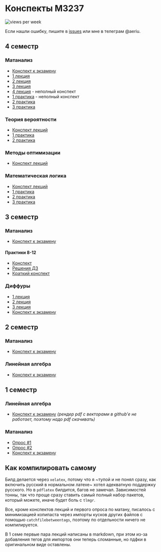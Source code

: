 # Конспекты М3237

![views per week](https://raw.githubusercontent.com/Jovvik/M3137year2019/traffic/traffic-M3137year2019/views_per_week.svg)

<!-- Если вы хотите помочь, всё, чего не хватает в конспектах - [тут](https://github.com/Jovvik/M3137year2019/issues/2) -->

Если нашли ошибку, пишите в [issues](https://github.com/Jovvik/M3137year2019/issues) или мне в телеграм @aeriu.

## 4 семестр

### Матанализ

- [Конспект к экзамену](https://github.com/Jovvik/M3137year2019/blob/pdfs/analysis/4sem/final.pdf)
- [1 лекция](https://github.com/Jovvik/M3137year2019/blob/pdfs/analysis/4sem/1.pdf)
- [2 лекция](https://github.com/Jovvik/M3137year2019/blob/pdfs/analysis/4sem/2.pdf)
- [3 лекция](https://github.com/Jovvik/M3137year2019/blob/pdfs/analysis/4sem/3.pdf)
- [4 лекция](https://github.com/Jovvik/M3137year2019/blob/pdfs/analysis/4sem/4.pdf) - неполный конспект
- [1 практика](https://github.com/Jovvik/M3137year2019/blob/pdfs/analysis/4sem/practice/1.pdf) - неполный конспект
- [2 практика](https://github.com/Jovvik/M3137year2019/blob/pdfs/analysis/4sem/practice/2.pdf)
- [3 практика](https://github.com/Jovvik/M3137year2019/blob/pdfs/analysis/4sem/practice/3.pdf)

### Теория вероятности

- [Конспект лекций](https://github.com/Jovvik/M3137year2019/blob/pdfs/probability%20theory/4sem/main.pdf)
- [1 практика](https://github.com/Jovvik/M3137year2019/blob/pdfs/probability%20theory/4sem/practice/1.pdf)
- [2 практика](https://github.com/Jovvik/M3137year2019/blob/pdfs/probability%20theory/4sem/practice/2.pdf)

### Методы оптимизации

- [Конспект лекций](https://github.com/Jovvik/M3137year2019/blob/pdfs/optimization%20methods/4sem/main.pdf)

### Математическая логика

- [Конспект лекций](https://github.com/Jovvik/M3137year2019/blob/pdfs/matlog/4sem/main.pdf)
- [1 практика](https://github.com/Jovvik/M3137year2019/blob/pdfs/matlog/4sem/practice/1.pdf)
- [2 практика](https://github.com/Jovvik/M3137year2019/blob/pdfs/matlog/4sem/practice/2.pdf)
- [3 практика](https://github.com/Jovvik/M3137year2019/blob/pdfs/matlog/4sem/practice/3.pdf)

## 3 семестр

### Матанализ

- [Конспект к экзамену](https://github.com/Jovvik/M3137year2019/blob/pdfs/analysis/3sem/final.pdf)

#### Практики 8-12
- [Конспект](https://github.com/Jovvik/M3137year2019/blob/pdfs/analysis/3sem/practice.pdf)
- [Решения ДЗ](https://github.com/Jovvik/M3137year2019/blob/pdfs/analysis/3sem/hw.pdf)
- [Краткий конспект](https://github.com/Jovvik/M3137year2019/blob/pdfs/analysis/3sem/practice_short.pdf)

### Диффуры
- [1 лекция](https://github.com/Jovvik/M3137year2019/blob/pdfs/diffeq/3sem/1.pdf)
- [2 лекция](https://github.com/Jovvik/M3137year2019/blob/pdfs/diffeq/3sem/2.pdf)
- [3 лекция](https://github.com/Jovvik/M3137year2019/blob/pdfs/diffeq/3sem/3.pdf)
- [Конспект к экзамену](https://github.com/Jovvik/M3137year2019/blob/pdfs/diffeq/3sem/final.pdf)

## 2 семестр

### Матанализ
- [Конспект к экзамену](https://github.com/Jovvik/M3137year2019/blob/pdfs/analysis/2sem/final.pdf)

### Линейная алгебра
- [Конспект к экзамену](https://github.com/Jovvik/M3137year2019/blob/pdfs/linear%20algebra/2sem/final.pdf)

## 1 семестр

### Линейная алгебра
- [Конспект к экзамену](https://github.com/Jovvik/M3137year2019/blob/pdfs/linear%20algebra/1sem/main.pdf) _(рендер pdf с векторами в github'e не работает, поэтому надо pdf скачивать)_

### Матанализ
- [Опрос #1](https://github.com/Jovvik/M3137year2019/blob/pdfs/analysis/1sem/opros.pdf)
- [Опрос #2](https://github.com/Jovvik/M3137year2019/blob/pdfs/analysis/1sem/opros2.pdf)
- [Конспект к экзамену](https://github.com/Jovvik/M3137year2019/blob/pdfs/analysis/1sem/final.pdf)

## Как компилировать самому

Билд делается через `xelatex`, потому что я ~тупой и не понял сразу, как включить русский в нормальном латехе~ хотел адекватную поддержку русского. Но в `pdflatex` билдится, багов не замечал. Зависимостей тонны, так что проще сразу ставить самый полный набор пакетов, который можете, иначе будет боль с `tlmgr`.

Все, кроме конспектов лекций и первого опроса по матану, писалось с минимизацией копипаста через импорты кусков других файлов с помощью `catchfilebetweentags`, поэтому по отдельности ничего не компилируется.

В 1 семе первые пара лекций написаны в markdown, при этом из-за добавления тегов для импортов они теперь сломанные, но пдфки в оригинальном виде оставлены.
